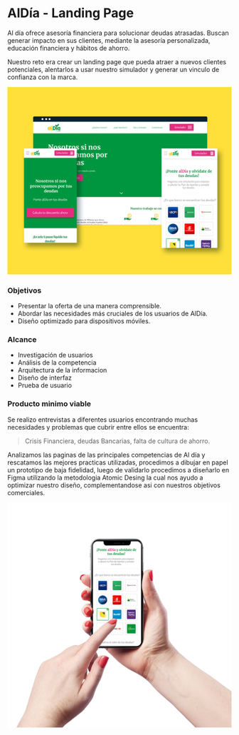 # AlDía -  Landing Page 

Al día ofrece asesoría financiera para solucionar deudas atrasadas. Buscan generar impacto en sus clientes, mediante la asesoría personalizada, educación financiera y hábitos de ahorro.

Nuestro reto era crear un landing page que pueda atraer a nuevos clientes potenciales, alentarlos a usar nuestro simulador y generar un vinculo de confianza con la marca.

![al día](https://raw.githubusercontent.com/alejandraHoces/AlDia/master/aldia.png)

### Objetivos
- Presentar la oferta de una manera comprensible.
- Abordar las necesidades más cruciales de los usuarios de AlDía.
- Diseño optimizado para dispositivos móviles.
### Alcance
- Investigación de usuarios
- Análisis de la competencia
- Arquitectura de la informacion
- Diseño de interfaz
- Prueba de usuario

### Producto minimo viable
Se realizo entrevistas a diferentes usuarios encontrando muchas necesidades y problemas que cubrir entre ellos se encuentra:
> Crisis Financiera, deudas Bancarias, falta de cultura de ahorro.  

Analizamos las paginas de las principales competencias de Al día y rescatamos las mejores practicas utilizadas, procedimos a dibujar en papel un prototipo de baja fidelidad, luego de validarlo procedimos a diseñarlo en Figma utilizando la metodologia Atomic Desing la cual nos ayudo a optimizar nuestro diseño, complementandose asi con nuestros objetivos comerciales.

![al día](https://raw.githubusercontent.com/alejandraHoces/AlDia/master/pruebaaldia.png)




